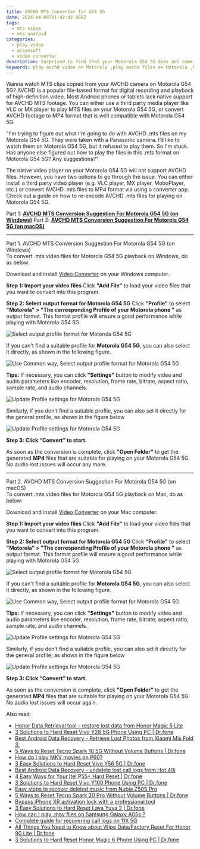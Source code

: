 ```yaml
---
title: AVCHD MTS Converter for G54 5G
date: 2024-04-09T01:42:42.968Z
tags: 
  - mts video
  - mts android
categories: 
  - play video
  - aiseesoft
  - video converter
description: Surprised to find that your Motorola G54 5G does not come with native support for AVCHD .MTS format used in many video cameras? The problem can be solved by  converting AVCHD files to MP4 format. 
keywords: play avchd video on Motorola ,play avchd files on Motorola ,Motorola G54 5G playback AVCHD,encode mts to mp4 for Motorola G54 5G,convert avchd mts for G54 5G,play mts on G54 5G,playing mts videos on phone android,mts codec vlc android,how to converter 720p to mts on android,mts converter for android,Motorola G54 5G wont play mts,video to mts converter for android
---
```



<div class="atpl-content atpl-for-aiseesoft-video-converter play-mts-on-android">

<div class="atpl-post-description-part-1">
<div class="tpl-content-sub-paragraph-normal">
  <p>
    Wanna watch MTS clips copied from your AVCHD camera on Motorola G54 5G? AVCHD is a popular file-based format for digital recording and playback of high-definition video. Most Android phones or tablets lack native support for AVCHD MTS footage. You can either use a third party media player like VLC or MX player to play MTS files on your Motorola G54 5G, or convert AVCHD footage to MP4 format that is well compatible with Motorola G54 5G.
  </p>
</div>
</div>



<div class="atpl-post-device-model-description">
  
</div>

<div class="atpl-post-description-part-2">
<div class="tpl-content-sub-paragraph-question">
  “I'm trying to figure out what I'm going to do with AVCHD .mts files on my Motorola G54 5G. They were taken with a Panasonic camera. I’d like to watch them on Motorola G54 5G, but it refused to play them. So I'm stuck. Has anyone else figured out how to play the files in this .mts format on Motorola G54 5G? Any suggestions?”
</div>
<div class="tpl-content-sub-paragraph-content">
<p>
  The native video player on your Motorola G54 5G will not support AVCHD files. However, you have two options to go through the issue. You can either install a third party video player (e.g. VLC player, MX player, MoboPlayer, etc.) or convert AVCHD .mts files to MP4 format via using a converter app. Check out a guide on how to re-encode AVCHD .mts files for playing on Motorola G54 5G.
</p>
</div>
</div>

Part 1: <strong><a href="#p1">AVCHD MTS Conversion Suggestion For Motorola G54 5G (on Windows)</a></strong>
Part 2: <strong><a href="#p2">AVCHD MTS Conversion Suggestion For Motorola G54 5G (on macOS)</a></strong>

<!-- Part 1 -->
<a id="p1" name="p1" ></a><hr>

<div class="atpl-step-part-style">Part 1. AVCHD MTS Conversion Suggestion For Motorola G54 5G (on Windows)</div>
To convert .mts video files for Motorola G54 5G playback on Windows, do as below:

Download and install <a class="atpl-step-content-a-style" href="https://tools.techidaily.com/aiseesoft-total-video-converter/" >Video Converter</a> on your Windows computer.

<strong>Step 1: Import your video files </strong>
Click <b>"Add File"</b> to load your video files that you want to convert into this program.

<strong>Step 2: Select output format for Motorola G54 5G</strong>
Click <b>"Profile"</b> to select <b>"Motorola" > "The corresponding Profile of your Motorola phone "</b> as output format. This format profile will ensure a good performance while playing with Motorola G54 5G.

<img src="https://tools.techidaily.com/images/apps/aiseesoft/video-converter/devices/moto/fv.mp4/win/profile.png" class="atpl-imgstyle" alt="Select output profile format for Motorola G54 5G" />

If you can't find a suitable profile for **Motorola G54 5G**, you can also select it directly, as shown in the following figure.

<img src="https://tools.techidaily.com/images/apps/aiseesoft/video-converter/devices/common_android/fv.mp4/win/profile.png" class="atpl-imgstyle" alt="Use Common way, Select output profile format for Motorola G54 5G" />

<strong>Tips:</strong>
If necessary, you can click <b>"Settings"</b> button to modify video and audio parameters like encoder, resolution, frame rate, bitrate, aspect ratio, sample rate, and audio channels. 

<img src="https://tools.techidaily.com/images/apps/aiseesoft/video-converter/devices/moto/fv.mp4/win/settings-4.png" class="atpl-imgstyle"  alt="Update Profile settings for Motorola G54 5G" />

Similarly, if you don't find a suitable profile, you can also set it directly for the general profile, as shown in the figure below

<img src="https://tools.techidaily.com/images/apps/aiseesoft/video-converter/devices/common_android/fv.mp4/win/settings.png" class="atpl-imgstyle"  alt="Update Profile settings for Motorola G54 5G" />

<strong>Step 3: Click “Convert” to start.</strong>

As soon as the conversion is complete, click <b>"Open Folder"</b> to get the generated <b>MP4</b> files that are suitable for playing on your Motorola G54 5G. No audio lost issues will occur any more.

<!-- Part 2 -->
<a id="p2" name="p2"></a><hr>

<div class="atpl-step-part-style">Part 2. AVCHD MTS Conversion Suggestion For Motorola G54 5G (on macOS)</div>
To convert .mts video files for Motorola G54 5G playback on Mac, do as below:

Download and install <a class="atpl-step-content-a-style" href="https://tools.techidaily.com/aiseesoft-total-video-converter/" >Video Converter</a> on your Mac computer.

<strong>Step 1: Import your video files </strong>
Click <b>"Add File"</b> to load your video files that you want to convert into this program.

<strong>Step 2: Select output format for Motorola G54 5G</strong>
Click <b>"Profile"</b> to select <b>"Motorola" > "The corresponding Profile of your Motorola phone "</b> as output format. This format profile will ensure a good performance while playing with Motorola G54 5G.

<img src="https://tools.techidaily.com/images/apps/aiseesoft/video-converter/devices/moto/fv.mp4/mac/profile.png" class="atpl-imgstyle" alt="Select output profile format for Motorola G54 5G" />

If you can't find a suitable profile for **Motorola G54 5G**, you can also select it directly, as shown in the following figure.

<img src="https://tools.techidaily.com/images/apps/aiseesoft/video-converter/devices/common_android/fv.mp4/mac/profile.png" class="atpl-imgstyle" alt="Use Common way, Select output profile format for Motorola G54 5G" />

<strong>Tips:</strong>
If necessary, you can click <b>"Settings"</b> button to modify video and audio parameters like encoder, resolution, frame rate, bitrate, aspect ratio, sample rate, and audio channels. 

<img src="https://tools.techidaily.com/images/apps/aiseesoft/video-converter/devices/moto/fv.mp4/mac/settings.png" class="atpl-imgstyle"  alt="Update Profile settings for Motorola G54 5G" />

Similarly, if you don't find a suitable profile, you can also set it directly for the general profile, as shown in the figure below

<img src="https://tools.techidaily.com/images/apps/aiseesoft/video-converter/devices/common_android/fv.mp4/win/settings.png" class="atpl-imgstyle"  alt="Update Profile settings for Motorola G54 5G" />

<strong>Step 3: Click “Convert” to start.</strong>


As soon as the conversion is complete, click <b>"Open Folder"</b> to get the generated <b>MP4</b> files that are suitable for playing on your Motorola G54 5G. No audio lost issues will occur again.


<ins class="adsbygoogle"
     style="display:block"
     data-ad-client="ca-pub-7571918770474297"
     data-ad-slot="8358498916"
     data-ad-format="auto"
     data-full-width-responsive="true"></ins>


</div>
<span class="atpl-alsoreadstyle">Also read:</span>
<div><ul>
<li><a href="https://phone-solutions.techidaily.com/honor-data-retrieval-tool-restore-lost-data-from-honor-magic-5-lite-by-fonelab-android-recover-data/" ><u>Honor Data Retrieval tool – restore lost data from Honor Magic 5 Lite</u></a></li>
<li><a href="https://phone-solutions.techidaily.com/3-solutions-to-hard-reset-vivo-y28-5g-phone-using-pc-drfone-by-drfone-reset-android-reset-android/" ><u>3 Solutions to Hard Reset Vivo Y28 5G Phone Using PC | Dr.fone</u></a></li>
<li><a href="https://phone-solutions.techidaily.com/best-android-data-recovery-retrieve-lost-photos-from-xiaomi-mix-fold-3-by-fonelab-android-recover-photos/" ><u>Best Android Data Recovery - Retrieve Lost Photos from Xiaomi Mix Fold 3.</u></a></li>
<li><a href="https://phone-solutions.techidaily.com/5-ways-to-reset-tecno-spark-10-5g-without-volume-buttons-drfone-by-drfone-reset-android-reset-android/" ><u>5 Ways to Reset Tecno Spark 10 5G Without Volume Buttons | Dr.fone</u></a></li>
<li><a href="https://phone-solutions.techidaily.com/how-do-i-play-mkv-movies-on-p60-by-aiseesoft-video-converter-play-mkv-on-android/" ><u>How do I play MKV movies on P60?</u></a></li>
<li><a href="https://phone-solutions.techidaily.com/3-easy-solutions-to-hard-reset-vivo-y56-5g-drfone-by-drfone-reset-android-reset-android/" ><u>3 Easy Solutions to Hard Reset Vivo Y56 5G | Dr.fone</u></a></li>
<li><a href="https://phone-solutions.techidaily.com/best-android-data-recovery-undelete-lost-call-logs-from-hot-40i-by-fonelab-android-recover-call-logs/" ><u>Best Android Data Recovery - undelete lost call logs from Hot 40i</u></a></li>
<li><a href="https://phone-solutions.techidaily.com/4-easy-ways-for-your-itel-p55plus-hard-reset-drfone-by-drfone-reset-android-reset-android/" ><u>4 Easy Ways for Your Itel P55+ Hard Reset | Dr.fone</u></a></li>
<li><a href="https://phone-solutions.techidaily.com/3-solutions-to-hard-reset-vivo-y100-phone-using-pc-drfone-by-drfone-reset-android-reset-android/" ><u>3 Solutions to Hard Reset Vivo Y100 Phone Using PC | Dr.fone</u></a></li>
<li><a href="https://phone-solutions.techidaily.com/easy-steps-to-recover-deleted-music-from-nubia-z50s-pro-by-fonelab-android-recover-music/" ><u>Easy steps to recover deleted music from Nubia Z50S Pro</u></a></li>
<li><a href="https://phone-solutions.techidaily.com/5-ways-to-reset-tecno-spark-20-pro-without-volume-buttons-drfone-by-drfone-reset-android-reset-android/" ><u>5 Ways to Reset Tecno Spark 20 Pro Without Volume Buttons | Dr.fone</u></a></li>
<li><a href="https://phone-solutions.techidaily.com/bypass-iphone-xr-activation-lock-with-a-professional-tool-by-drfone-ios-unlock-ios-unlock/" ><u>Bypass iPhone XR activation lock with a professional tool</u></a></li>
<li><a href="https://phone-solutions.techidaily.com/3-easy-solutions-to-hard-reset-lava-yuva-2-drfone-by-drfone-reset-android-reset-android/" ><u>3 Easy Solutions to Hard Reset Lava Yuva 2 | Dr.fone</u></a></li>
<li><a href="https://phone-solutions.techidaily.com/how-can-i-play-mov-files-on-samsung-galaxy-a05s-by-aiseesoft-video-converter-play-mov-on-android/" ><u>How can I play .mov files on Samsung Galaxy A05s ?</u></a></li>
<li><a href="https://phone-solutions.techidaily.com/complete-guide-for-recovering-call-logs-on-11x-5g-by-fonelab-android-recover-call-logs/" ><u>Complete guide for recovering call logs on 11X 5G</u></a></li>
<li><a href="https://phone-solutions.techidaily.com/all-things-you-need-to-know-about-wipe-datafactory-reset-for-honor-90-lite-drfone-by-drfone-reset-android-reset-android/" ><u>All Things You Need to Know about Wipe Data/Factory Reset For Honor 90 Lite | Dr.fone</u></a></li>
<li><a href="https://phone-solutions.techidaily.com/3-solutions-to-hard-reset-honor-magic-6-phone-using-pc-drfone-by-drfone-reset-android-reset-android/" ><u>3 Solutions to Hard Reset Honor Magic 6 Phone Using PC | Dr.fone</u></a></li>
</ul></div>
